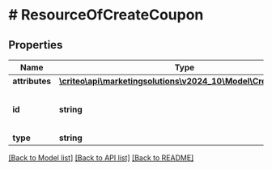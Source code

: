 # # ResourceOfCreateCoupon

## Properties

Name | Type | Description | Notes
------------ | ------------- | ------------- | -------------
**attributes** | [**\criteo\api\marketingsolutions\v2024_10\Model\CreateCoupon**](CreateCoupon.md) |  | [optional]
**id** | **string** | Unique identifier of this resource. | [optional]
**type** | **string** |  | [optional]

[[Back to Model list]](../../README.md#models) [[Back to API list]](../../README.md#endpoints) [[Back to README]](../../README.md)
